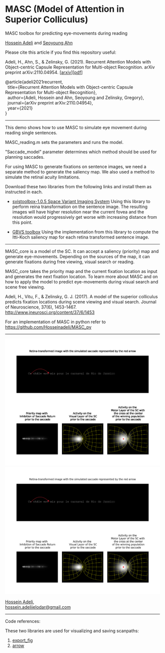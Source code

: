 # MASC (Model of Attention in Superior Colliculus)
MASC toolbox for predicting eye-movements during reading  


[Hossein Adeli](https://hosseinadeli.github.io/) and [Seoyoung Ahn](https://ahnchive.github.io/)

Please cite this article if you find this repository useful:

Adeli, H., Ahn, S., & Zelinsky, G. (2021). Recurrent Attention Models with Object-centric Capsule Representation for Multi-object Recognition. arXiv preprint arXiv:2110.04954. [[arxiv](https://arxiv.org/abs/2110.04954)][[pdf](https://arxiv.org/pdf/2110.04954.pdf)] <br/>

@article{adeli2021recurrent,<br/>
&nbsp;&nbsp;title={Recurrent Attention Models with Object-centric Capsule Representation for Multi-object Recognition},<br/>
&nbsp;&nbsp;author={Adeli, Hossein and Ahn, Seoyoung and Zelinsky, Gregory},<br/>
&nbsp;&nbsp;journal={arXiv preprint arXiv:2110.04954},<br/>
&nbsp;&nbsp;year={2021}<br/>
}


-------------------------------------------------------------------------------------------------------

This demo shows how to use MASC to simulate eye movement during reading single sentences.

MASC_reading.m sets the parameters and runs the model.

"Saccade_model" parameter determines which method should be used for planning saccades.

For using MASC to generate fixations on sentence images, we need a separate method to generate the saliency map. We also used a method to simulate the retinal acuity limitations.

Download these two libraries from the following links and install them as instructed in each.

- [svistoolbox-1.0.5  Space Variant Imaging System](http://svi.cps.utexas.edu/software.shtml)
Using this library to perform reina transformation on the sentence image. The resulting images will have higher resolution near the current fovea and the resolution would progressively get worse with increasing distance from this point.

- [GBVS toolbox](http://www.vision.caltech.edu/~harel/share/gbvs.zip)
Using the implementation from this library to compute the Itti-Koch saliency map for each retina transformed sentence image.

 

-------------------------------------------------------------------------------------------------------


MASC_core is a model of the SC. It can accept a saliency (priority) map and generate eye-movements. Depending on the sources of the map, it can generate fixations during free viewing, visual search or reading.

MASC_core takes the priority map and the current fixation location as input and generates the next fixation location. To learn more about MASC and on how to apply the model to predict eye-movements during visual search and scene free viewing.

Adeli, H., Vitu, F., & Zelinsky, G. J. (2017). A model of the superior colliculus predicts fixation locations during scene viewing and visual search. Journal of Neuroscience, 37(6), 1453-1467. http://www.jneurosci.org/content/37/6/1453

For an implementation of MASC in python refer to https://github.com/Hosseinadeli/MASC_py

-------------------------------------------------------------------------------------------------------
<img src="https://github.com/Hosseinadeli/MASC_reading/blob/main/figures/vid_L1B1_10.bmp/L1B1_10.bmp_timesteps8.gif">
<!-- #<img src="https://raw.githubusercontent.com/hosseinadeli/MASC_reading/main/figures/vid_L1B1_10.bmp/L1B1_10.bmp_timesteps8.gif"> -->

<img src="https://raw.githubusercontent.com/hosseinadeli/MASC_reading/main/figures/vid_L1B1_10.bmp/image02.png">




[Hossein Adeli](https://hosseinadeli.github.io/), <br/>
hossein.adelijelodar@gmail.com 

-------------------------------------------------------------------------------------------------------
Code references:

These two libraries are used for visualizing and saving scanpaths:

1) [export_fig](https://www.mathworks.com/matlabcentral/fileexchange/23629-export-fig) <br/>
2) [arrow](https://www.mathworks.com/matlabcentral/fileexchange/278-arrow)
